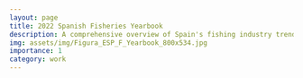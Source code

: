 ```yaml
---
layout: page
title: 2022 Spanish Fisheries Yearbook
description: A comprehensive overview of Spain's fishing industry trends and data.
img: assets/img/Figura_ESP_F_Yearbook_800x534.jpg
importance: 1
category: work
---
```



